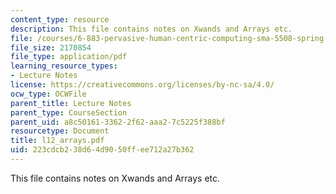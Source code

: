 ```yaml
---
content_type: resource
description: This file contains notes on Xwands and Arrays etc.
file: /courses/6-883-pervasive-human-centric-computing-sma-5508-spring-2006/223cdcb238d64d9050ffee712a27b362_l12_arrays.pdf
file_size: 2170854
file_type: application/pdf
learning_resource_types:
- Lecture Notes
license: https://creativecommons.org/licenses/by-nc-sa/4.0/
ocw_type: OCWFile
parent_title: Lecture Notes
parent_type: CourseSection
parent_uid: a8c50161-3362-2f62-aaa2-7c5225f388bf
resourcetype: Document
title: l12_arrays.pdf
uid: 223cdcb2-38d6-4d90-50ff-ee712a27b362
---
```

This file contains notes on Xwands and Arrays etc.
